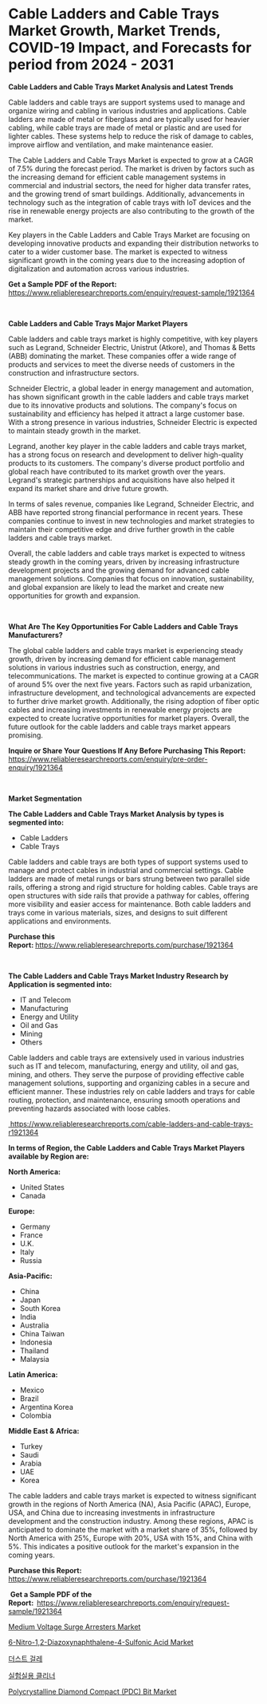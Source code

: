 <p><h1>Cable Ladders and Cable Trays Market Growth, Market Trends, COVID-19 Impact, and Forecasts for period from 2024 - 2031</h1></p><p><strong>Cable Ladders and Cable Trays Market Analysis and Latest Trends</strong></p>
<p><p>Cable ladders and cable trays are support systems used to manage and organize wiring and cabling in various industries and applications. Cable ladders are made of metal or fiberglass and are typically used for heavier cabling, while cable trays are made of metal or plastic and are used for lighter cables. These systems help to reduce the risk of damage to cables, improve airflow and ventilation, and make maintenance easier.</p><p>The Cable Ladders and Cable Trays Market is expected to grow at a CAGR of 7.5% during the forecast period. The market is driven by factors such as the increasing demand for efficient cable management systems in commercial and industrial sectors, the need for higher data transfer rates, and the growing trend of smart buildings. Additionally, advancements in technology such as the integration of cable trays with IoT devices and the rise in renewable energy projects are also contributing to the growth of the market.</p><p>Key players in the Cable Ladders and Cable Trays Market are focusing on developing innovative products and expanding their distribution networks to cater to a wider customer base. The market is expected to witness significant growth in the coming years due to the increasing adoption of digitalization and automation across various industries.</p></p>
<p><strong>Get a Sample PDF of the Report:&nbsp;</strong> <a href="https://www.reliableresearchreports.com/enquiry/request-sample/1921364">https://www.reliableresearchreports.com/enquiry/request-sample/1921364</a></p>
<p>&nbsp;</p>
<p><strong>Cable Ladders and Cable Trays Major Market Players</strong></p>
<p><p>Cable ladders and cable trays market is highly competitive, with key players such as Legrand, Schneider Electric, Unistrut (Atkore), and Thomas & Betts (ABB) dominating the market. These companies offer a wide range of products and services to meet the diverse needs of customers in the construction and infrastructure sectors.</p><p>Schneider Electric, a global leader in energy management and automation, has shown significant growth in the cable ladders and cable trays market due to its innovative products and solutions. The company's focus on sustainability and efficiency has helped it attract a large customer base. With a strong presence in various industries, Schneider Electric is expected to maintain steady growth in the market.</p><p>Legrand, another key player in the cable ladders and cable trays market, has a strong focus on research and development to deliver high-quality products to its customers. The company's diverse product portfolio and global reach have contributed to its market growth over the years. Legrand's strategic partnerships and acquisitions have also helped it expand its market share and drive future growth.</p><p>In terms of sales revenue, companies like Legrand, Schneider Electric, and ABB have reported strong financial performance in recent years. These companies continue to invest in new technologies and market strategies to maintain their competitive edge and drive further growth in the cable ladders and cable trays market.</p><p>Overall, the cable ladders and cable trays market is expected to witness steady growth in the coming years, driven by increasing infrastructure development projects and the growing demand for advanced cable management solutions. Companies that focus on innovation, sustainability, and global expansion are likely to lead the market and create new opportunities for growth and expansion.</p></p>
<p>&nbsp;</p>
<p><strong>What Are The Key Opportunities For Cable Ladders and Cable Trays Manufacturers?</strong></p>
<p><p>The global cable ladders and cable trays market is experiencing steady growth, driven by increasing demand for efficient cable management solutions in various industries such as construction, energy, and telecommunications. The market is expected to continue growing at a CAGR of around 5% over the next five years. Factors such as rapid urbanization, infrastructure development, and technological advancements are expected to further drive market growth. Additionally, the rising adoption of fiber optic cables and increasing investments in renewable energy projects are expected to create lucrative opportunities for market players. Overall, the future outlook for the cable ladders and cable trays market appears promising.</p></p>
<p><strong>Inquire or Share Your Questions If Any Before Purchasing This Report:</strong> <a href="https://www.reliableresearchreports.com/enquiry/pre-order-enquiry/1921364">https://www.reliableresearchreports.com/enquiry/pre-order-enquiry/1921364</a></p>
<p>&nbsp;</p>
<p><strong>Market Segmentation</strong></p>
<p><strong>The Cable Ladders and Cable Trays Market Analysis by types is segmented into:</strong></p>
<p><ul><li>Cable Ladders</li><li>Cable Trays</li></ul></p>
<p><p>Cable ladders and cable trays are both types of support systems used to manage and protect cables in industrial and commercial settings. Cable ladders are made of metal rungs or bars strung between two parallel side rails, offering a strong and rigid structure for holding cables. Cable trays are open structures with side rails that provide a pathway for cables, offering more visibility and easier access for maintenance. Both cable ladders and trays come in various materials, sizes, and designs to suit different applications and environments.</p></p>
<p><strong>Purchase this Report:&nbsp;</strong><a href="https://www.reliableresearchreports.com/purchase/1921364">https://www.reliableresearchreports.com/purchase/1921364</a></p>
<p>&nbsp;</p>
<p><strong>The Cable Ladders and Cable Trays Market Industry Research by Application is segmented into:</strong></p>
<p><ul><li>IT and Telecom</li><li>Manufacturing</li><li>Energy and Utility</li><li>Oil and Gas</li><li>Mining</li><li>Others</li></ul></p>
<p><p>Cable ladders and cable trays are extensively used in various industries such as IT and telecom, manufacturing, energy and utility, oil and gas, mining, and others. They serve the purpose of providing effective cable management solutions, supporting and organizing cables in a secure and efficient manner. These industries rely on cable ladders and trays for cable routing, protection, and maintenance, ensuring smooth operations and preventing hazards associated with loose cables.</p></p>
<p><a href="https://www.reliableresearchreports.com/cable-ladders-and-cable-trays-r1921364">&nbsp;https://www.reliableresearchreports.com/cable-ladders-and-cable-trays-r1921364</a></p>
<p><strong>In terms of Region, the Cable Ladders and Cable Trays Market Players available by Region are:</strong></p>
<p>
    <p> <strong> North America: </strong>
        <ul>
            <li>United States</li>
            <li>Canada</li>
        </ul>
        </p> 
    <p> <strong> Europe: </strong>
        <ul>
            <li>Germany</li>
            <li>France</li>
            <li>U.K.</li>
            <li>Italy</li>
            <li>Russia</li>
        </ul>
        </p> 
    <p> <strong> Asia-Pacific: </strong>
        <ul>
            <li>China</li>
            <li>Japan</li>
            <li>South Korea</li>
            <li>India</li>
            <li>Australia</li>
            <li>China Taiwan</li>
            <li>Indonesia</li>
            <li>Thailand</li>
            <li>Malaysia</li>
        </ul>
        </p> 
    <p> <strong> Latin America: </strong>
        <ul>
            <li>Mexico</li>
            <li>Brazil</li>
            <li>Argentina Korea</li>
            <li>Colombia</li>
        </ul>
        </p> 
    <p> <strong> Middle East & Africa: </strong>
        <ul>
            <li>Turkey</li>
            <li>Saudi</li>
            <li>Arabia</li>
            <li>UAE</li>
            <li>Korea</li>
        </ul>
    </p>
    </p>
<p><p>The cable ladders and cable trays market is expected to witness significant growth in the regions of North America (NA), Asia Pacific (APAC), Europe, USA, and China due to increasing investments in infrastructure development and the construction industry. Among these regions, APAC is anticipated to dominate the market with a market share of 35%, followed by North America with 25%, Europe with 20%, USA with 15%, and China with 5%. This indicates a positive outlook for the market's expansion in the coming years.</p></p>
<p><strong>Purchase this Report: </strong><a href="https://www.reliableresearchreports.com/purchase/1921364">https://www.reliableresearchreports.com/purchase/1921364</a></p>
<p>&nbsp;<strong>Get a Sample PDF of the Report:&nbsp;&nbsp;</strong><a href="https://www.reliableresearchreports.com/enquiry/request-sample/1921364">https://www.reliableresearchreports.com/enquiry/request-sample/1921364</a></p>
<p><strong></strong></p>
<p><p><a href="https://www.linkedin.com/pulse/medium-voltage-surge-arresters-market-analysis-its-cagr-c7dfe?trackingId=EDI9m8%2B7L%2FEJswHqM6VcYQ%3D%3D">Medium Voltage Surge Arresters Market</a></p><p><a href="https://issuu.com/reportprime-2/docs/6-nitro-12-diazoxynaphthalene-4-sulfonic-acid-mark">6-Nitro-1,2-Diazoxynaphthalene-4-Sulfonic Acid Market</a></p><p><a href="https://github.com/Hubertstyenger6685/Market-Research-Report-List-1/blob/main/129337240985.md">더스트 걸레</a></p><p><a href="https://github.com/anton65482023/Market-Research-Report-List-1/blob/main/469731040986.md">실험실용 클리너</a></p><p><a href="https://github.com/Paul14Anderson63/Market-Research-Report-List-4/blob/main/polycrystalline-diamond-compact-pdc-bit-market.md">Polycrystalline Diamond Compact (PDC) Bit Market</a></p></p>